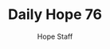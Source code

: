 ---
image: /assets/img/daily-hope-default-artwork.png
title: Daily Hope 76
number: 76
categories:
  - Daily Hope
author: Hope Staff
notes: Daily Hope 76
embed: >-
  <iframe style="border-radius:12px" src="https://open.spotify.com/embed/episode/0z6Eohpijta0G4aPCLP0la?utm_source=generator" width="100%" height="352" frameBorder="0" allowfullscreen="" allow="autoplay; clipboard-write; encrypted-media; fullscreen; picture-in-picture" loading="lazy"></iframe>
---